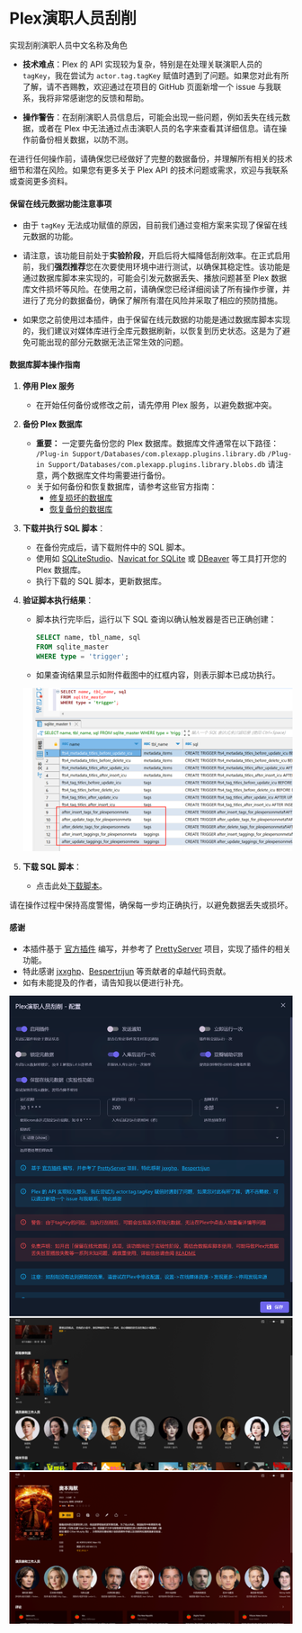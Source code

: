 # Plex演职人员刮削

实现刮削演职人员中文名称及角色

- **技术难点**：Plex 的 API 实现较为复杂，特别是在处理关联演职人员的 `tagKey`，我在尝试为 `actor.tag.tagKey` 赋值时遇到了问题。如果您对此有所了解，请不吝赐教，欢迎通过在项目的 GitHub 页面新增一个 issue 与我联系，我将非常感谢您的反馈和帮助。
  
- **操作警告**：在刮削演职人员信息后，可能会出现一些问题，例如丢失在线元数据，或者在 Plex 中无法通过点击演职人员的名字来查看其详细信息。请在操作前备份相关数据，以防不测。

在进行任何操作前，请确保您已经做好了完整的数据备份，并理解所有相关的技术细节和潜在风险。如果您有更多关于 Plex API 的技术问题或需求，欢迎与我联系或查阅更多资料。

#### 保留在线元数据功能注意事项

- 由于 `tagKey` 无法成功赋值的原因，目前我们通过变相方案来实现了保留在线元数据的功能。

- 请注意，该功能目前处于**实验阶段**，开启后将大幅降低刮削效率。在正式启用前，我们**强烈推荐**您在次要使用环境中进行测试，以确保其稳定性。该功能是通过数据库脚本来实现的，可能会引发元数据丢失、播放问题甚至 Plex 数据库文件损坏等风险。在使用之前，请确保您已经详细阅读了所有操作步骤，并进行了充分的数据备份，确保了解所有潜在风险并采取了相应的预防措施。

- 如果您之前使用过本插件，由于保留在线元数据的功能是通过数据库脚本实现的，我们建议对媒体库进行全库元数据刷新，以恢复到历史状态。这是为了避免可能出现的部分元数据无法正常生效的问题。

#### 数据库脚本操作指南

1. **停用 Plex 服务**
   - 在开始任何备份或修改之前，请先停用 Plex 服务，以避免数据冲突。

2. **备份 Plex 数据库**
   - **重要：** 一定要先备份您的 Plex 数据库。数据库文件通常在以下路径：
   `/Plug-in Support/Databases/com.plexapp.plugins.library.db` 
   `/Plug-in Support/Databases/com.plexapp.plugins.library.blobs.db`
   请注意，两个数据库文件均需要进行备份。
   - 关于如何备份和恢复数据库，请参考这些官方指南：
     - [修复损坏的数据库](https://support.plex.tv/articles/repair-a-corrupted-database/)
     - [恢复备份的数据库](https://support.plex.tv/articles/202485658-restore-a-database-backed-up-via-scheduled-tasks/)

1. **下载并执行 SQL 脚本**：
   - 在备份完成后，请下载附件中的 SQL 脚本。
   - 使用如 [SQLiteStudio](https://github.com/pawelsalawa/sqlitestudio)、[Navicat for SQLite](https://www.navicat.com/en/products/navicat-for-sqlite) 或 [DBeaver](https://dbeaver.com/docs/dbeaver/Database-driver-SQLite/) 等工具打开您的 Plex 数据库。
   - 执行下载的 SQL 脚本，更新数据库。

2. **验证脚本执行结果**：
   - 脚本执行完毕后，运行以下 SQL 查询以确认触发器是否已正确创建：
     ```sql
     SELECT name, tbl_name, sql
     FROM sqlite_master
     WHERE type = 'trigger';
     ```
   - 如果查询结果显示如附件截图中的红框内容，则表示脚本已成功执行。

   ![](../../images/2024-07-04-02-11-17.png)

3. **下载 SQL 脚本**：
   - 点击此处[下载脚本](resources/trigger.sql)。

请在操作过程中保持高度警惕，确保每一步均正确执行，以避免数据丢失或损坏。

#### 感谢

- 本插件基于 [官方插件](https://github.com/jxxghp/MoviePilot-Plugins) 编写，并参考了 [PrettyServer](https://github.com/Bespertrijun/PrettyServer) 项目，实现了插件的相关功能。
- 特此感谢 [jxxghp](https://github.com/jxxghp)、[Bespertrijun](https://github.com/Bespertrijun) 等贡献者的卓越代码贡献。
- 如有未能提及的作者，请告知我以便进行补充。

![](../../images/2024-07-04-01-57-02.png)
![](../../images/2024-06-25-02-57-20.png)
![](../../images/2024-06-25-02-57-53.png)

